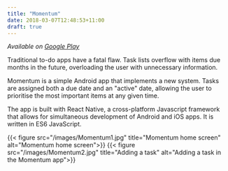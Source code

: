 ```yaml
---
title: "Momentum"
date: 2018-03-07T12:48:53+11:00
draft: true
---
```


*Available on [Google Play](https://play.google.com/store/apps/details?id=com.cadelwatson.momentum)*

Traditional to-do apps have a fatal flaw. Task lists overflow with items due
months in the future, overloading the user with unnecessary information.

Momentum is a simple Android app that implements a new system. Tasks are
assigned both a due date and an "active" date, allowing the user to prioritise
the most important items at any given time.

The app is built with React Native, a cross-platform Javascript framework that
allows for simultaneous development of Android and iOS apps. It is written in
ES6 JavaScript.

{{< figure src="/images/Momentum1.jpg" title="Momentum home screen" alt="Momentum home screen">}}
{{< figure src="/images/Momentum2.jpg" title="Adding a task" alt="Adding a task in the Momentum app">}}